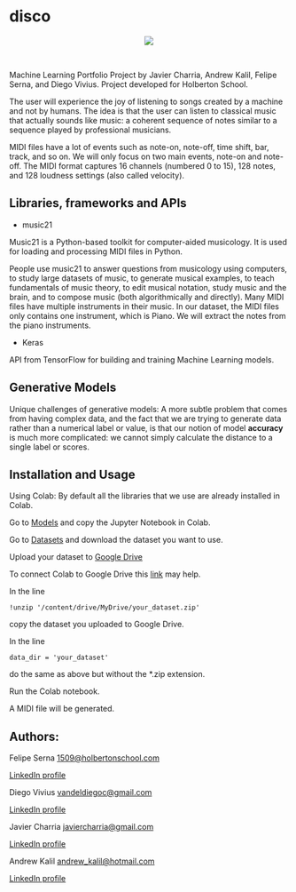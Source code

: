 # disco
<p align="center"><img src="https://github.com/linkjavier/disco/blob/main/Images/robot_at_piano.jpg" /></p>
<br>

Machine Learning Portfolio Project by Javier Charria, Andrew Kalil, Felipe Serna, and Diego Vivius. Project developed for Holberton School.

The user will experience the joy of listening to songs created by a machine and not by humans. The idea is that the user can listen to classical music that actually sounds like music: a coherent sequence of notes similar to a sequence played by professional musicians.

MIDI files have a lot of events such as note-on, note-off, time shift, bar, track, and so on. We will only focus on two main events, note-on and note-off. The MIDI format captures 16 channels (numbered 0 to 15), 128 notes, and 128 loudness settings (also called velocity).

## Libraries, frameworks and APIs
* music21<br>

Music21 is a Python-based toolkit for computer-aided musicology. It is used for loading and processing MIDI files in Python.<br>

People use music21 to answer questions from musicology using computers, to study large datasets of music, to generate musical examples, to teach fundamentals of music theory, to edit musical notation, study music and the brain, and to compose music (both algorithmically and directly). Many MIDI files have multiple instruments in their music. In our dataset, the MIDI files only contains one instrument, which is Piano. We will extract the notes from the piano instruments.<br>

* Keras<br>

API from TensorFlow for building and training Machine Learning models.

## Generative Models
Unique challenges of generative models:
A more subtle problem that comes from having complex data, and the fact that we are trying to generate data rather than a numerical label or value, is that our notion of model **accuracy** is much more complicated: we cannot simply calculate the distance to a single label or scores.

## Installation and Usage
Using Colab:
By default all the libraries that we use are already installed in Colab.

Go to [Models](https://github.com/linkjavier/disco/tree/main/models) and copy the Jupyter Notebook in Colab.

Go to [Datasets](https://github.com/linkjavier/disco/tree/main/Datasets) and download the dataset you want to use.

Upload your dataset to [Google Drive](https://drive.google.com/)

To connect Colab to Google Drive this [link](https://www.marktechpost.com/2019/06/07/how-to-connect-google-colab-with-google-drive/) may help.

In the line
```
!unzip '/content/drive/MyDrive/your_dataset.zip'
```
copy the dataset you uploaded to Google Drive.

In the line
```
data_dir = 'your_dataset'
```
do the same as above but without the *.zip extension.

Run the Colab notebook.

A MIDI file will be generated.

## Authors:
Felipe Serna <1509@holbertonschool.com>

[LinkedIn profile](https://www.linkedin.com/in/felipesernabarbosa/)

Diego Vivius <vandeldiegoc@gmail.com>

[LinkedIn profile](https://www.linkedin.com/in/diego-vivius)

Javier Charria <javiercharria@gmail.com>

[LinkedIn profile](https://www.linkedin.com/in/javier-charria-76760764/)

Andrew Kalil <andrew_kalil@hotmail.com>

[LinkedIn profile](https://www.linkedin.com/in/andrewkalil/)
